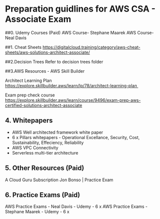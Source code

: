 # Preparation guidlines for AWS CSA - Associate Exam

##0. Udemy Courses (Paid)
AWS Course- Stephane Maarek
AWS Course- Neal Davis

##1. Cheat Sheets
https://digitalcloud.training/category/aws-cheat-sheets/aws-solutions-architect-associate/

##2.Decision Trees
Refer to decision trees folder

##3.AWS Resources - AWS Skill Builder

Architect Learning Plan
https://explore.skillbuilder.aws/learn/lp/78/architect-learning-plan 
	
Exam prep check course
https://explore.skillbuilder.aws/learn/course/9496/exam-prep-aws-certified-solutions-architect-associate

## 4. Whitepapers
- AWS Well architected framework white paper
- 6 x Pillars whitepapers - Operational Excellance, Security, Cost, Sustainability, Effeciency, Reliability
- AWS VPC Connectivity
- Serverless multi-tier architecture

## 5. Other Resources (Paid)
A Cloud Guru Subscription
Jon Bonso | Practice Exam

## 6. Practice Exams (Paid)
AWS Practice Exams - Neal Davis - Udemy - 6 x
AWS Practice Exams - Stephane Maarek - Udemy - 6 x
